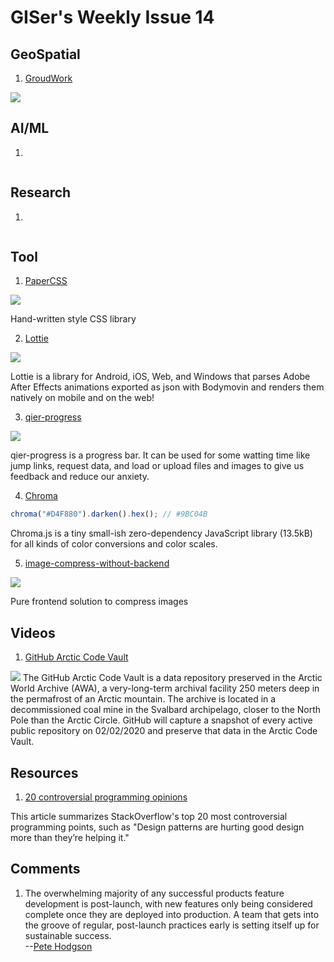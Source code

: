 # GISer's Weekly Issue 14

## GeoSpatial

1. [GroudWork](https://groundwork.azavea.com/)

![](https://groundwork.azavea.com/assets/img/groundwork-hero-viz.png)

## AI/ML

1. []()

![]()

## Research

1. []()

![]()

## Tool

1. [PaperCSS](https://github.com/papercss/papercss)

![](https://speckyboy.com/wp-content/uploads/2017/12/weekly-news-for-designers-nov-05-11.jpgs)

Hand-written style CSS library

2. [Lottie](https://github.com/airbnb/lottie)

![](https://airbnb.io/lottie/images/Introduction_00_sm.gif)

Lottie is a library for Android, iOS, Web, and Windows that parses Adobe After Effects animations exported as json with Bodymovin and renders them natively on mobile and on the web!

3. [qier-progress](https://github.com/vortesnail/qier-progress)

![](https://img.hellogithub.com/hellogithub/47/img/qier-progress.gif)

qier-progress is a progress bar. It can be used for some watting time like jump links, request data, and load or upload files and images to give us feedback and reduce our anxiety.

4. [Chroma](https://github.com/gka/chroma.js)

```js
chroma("#D4F880").darken().hex(); // #9BC04B
```

Chroma.js is a tiny small-ish zero-dependency JavaScript library (13.5kB) for all kinds of color conversions and color scales.

5. [image-compress-without-backend](https://github.com/zerosoul/image-compress-without-backend)

![](https://github.com/zerosoul/image-compress-without-backend/raw/master/demo.pc.png)

Pure frontend solution to compress images

## Videos

1. [GitHub Arctic Code Vault](https://www.youtube.com/watch?v=fzI9FNjXQ0o&t=147s)

![](https://i.ytimg.com/vi/fzI9FNjXQ0o/maxresdefault.jpg)
The GitHub Arctic Code Vault is a data repository preserved in the Arctic World Archive (AWA), a very-long-term archival facility 250 meters deep in the permafrost of an Arctic mountain. The archive is located in a decommissioned coal mine in the Svalbard archipelago, closer to the North Pole than the Arctic Circle. GitHub will capture a snapshot of every active public repository on 02/02/2020 and preserve that data in the Arctic Code Vault.

## Resources

1. [20 controversial programming opinions](https://programmers.blogoverflow.com/2012/08/20-controversial-programming-opinions/)

This article summarizes StackOverflow's top 20 most controversial programming points, such as "Design patterns are hurting good design more than they’re helping it."

## Comments

1.  The overwhelming majority of any successful products feature development is post-launch, with new features only being considered complete once they are deployed into production. A team that gets into the groove of regular, post-launch practices early is setting itself up for sustainable success.  
    --[Pete Hodgson](https://blog.thepete.net/blog/2019/10/04/hello-production/)
